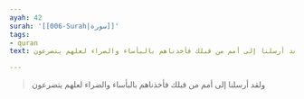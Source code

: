 ```yaml
---
ayah: 42
surah: '[[006-Surah|سورة]]'
tags:
- quran
text: ولقد أرسلنا إلى أمم من قبلك فأخذناهم بالبأساء والضراء لعلهم يتضرعون

---
```

> ولقد أرسلنا إلى أمم من قبلك فأخذناهم بالبأساء والضراء لعلهم يتضرعون
